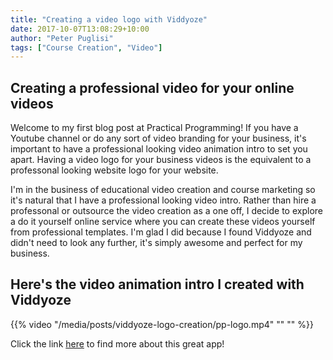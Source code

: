 ```yaml
---
title: "Creating a video logo with Viddyoze"
date: 2017-10-07T13:08:29+10:00
author: "Peter Puglisi"
tags: ["Course Creation", "Video"]
---
```


## Creating a professional video for your online videos

Welcome to my first blog post at Practical Programming! If you have a Youtube channel or do any sort of video branding for your business, it's important to have a professional looking video animation intro to set you apart. Having a video logo for your business videos is the equivalent to a professonal looking website logo for your website.

I'm in the business of educational video creation and course marketing so it's natural that I have a professional looking video intro.  Rather than hire a professonal or outsource the video creation as a one off, I decide to explore a do it yourself online service where you can create these videos yourself from professional templates.  I'm glad I did because I found Viddyoze and didn't need to look any further, it's simply awesome and perfect for my business.

## Here's the video animation intro I created with Viddyoze

{{% video  "/media/posts/viddyoze-logo-creation/pp-logo.mp4" "" "" %}}

Click the link [here](/out/viddyoze) to find more about this great app!

